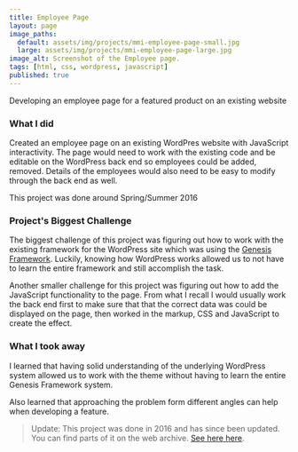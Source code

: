 ```yaml
---
title: Employee Page
layout: page
image_paths:
  default: assets/img/projects/mmi-employee-page-small.jpg
  large: assets/img/projects/mmi-employee-page-large.jpg
image_alt: Screenshot of the Employee page.
tags: [html, css, wordpress, javascript]
published: true
---
```



Developing an employee page for a featured product on an existing website

<!--more-->

### What I did

Created an employee page on an existing WordPres website with JavaScript interactivity. The page would need to work with the existing code and be editable on the WordPress back end so employees could be added, removed. Details of the employees would also need to be easy to modify through the back end as well.

This project was done around Spring/Summer 2016

### Project's Biggest Challenge

The biggest challenge of this project was figuring out how to work with the existing framework for the WordPress site which was using the [Genesis Framework](https://my.studiopress.com/themes/genesis/). Luckily, knowing how WordPress works allowed us to not have to learn the entire framework and still accomplish the task.

Another smaller challenge for this project was figuring out how to add the JavaScript functionality to the page. From what I recall I would usually work the back end first to make sure that that the correct data was could be displayed on the page, then worked in the markup, CSS and JavaScript to create the effect.

### What I took away

I learned that having solid understanding of the underlying WordPress system allowed us to work with the theme without having to learn the entire Genesis Framework system.

Also learned that approaching the problem form different angles can help when developing a feature.

> Update: This project was done in 2016 and has since been updated. You can find parts of it on the web archive. [See here here](https://web.archive.org/web/20201129135937/https://mmi.com/employees/).